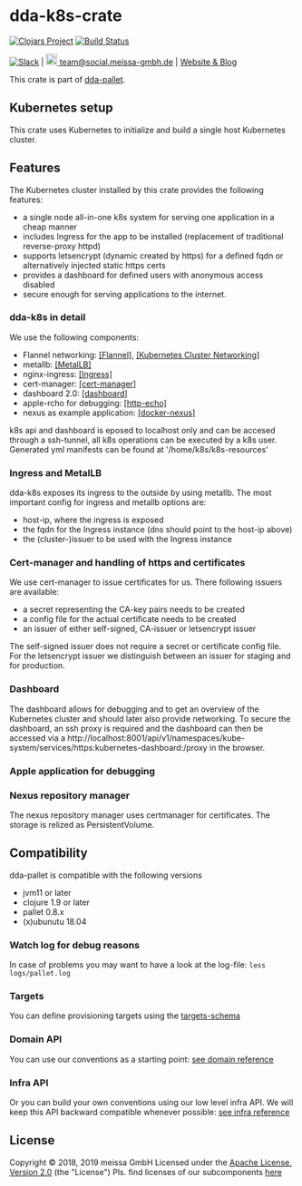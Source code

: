 # dda-k8s-crate
[![Clojars Project](https://img.shields.io/clojars/v/dda/dda-k8s-crate.svg)](https://clojars.org/dda/dda-k8s-crate)
[![Build Status](https://travis-ci.org/DomainDrivenArchitecture/dda-k8s-crate.svg?branch=master)](https://travis-ci.org/DomainDrivenArchitecture/dda-k8s-crate)

[![Slack](https://img.shields.io/badge/chat-clojurians-green.svg?style=flat)](https://clojurians.slack.com/messages/#dda-pallet/) | [<img src="https://meissa-gmbh.de/img/community/Mastodon_Logotype.svg" width=20 alt="team@social.meissa-gmbh.de"> team@social.meissa-gmbh.de](https://social.meissa-gmbh.de/@team) | [Website & Blog](https://domaindrivenarchitecture.org)

This crate is part of [dda-pallet](https://domaindrivenarchitecture.org/pages/dda-pallet/).

## Kubernetes setup

This crate uses Kubernetes to initialize and build a single host Kubernetes cluster.

## Features

The Kubernetes cluster installed by this crate provides the following features:
* a single node all-in-one k8s system for serving one application in a cheap manner
* includes Ingress for the app to be installed (replacement of traditional reverse-proxy httpd)
* supports letsencrypt (dynamic created by https) for a defined fqdn or alternatively injected static https certs
* provides a dashboard for defined users with anonymous access disabled
* secure enough for serving applications to the internet.

### dda-k8s in detail

We use the following components:
* Flannel networking: [[Flannel]](https://github.com/coreos/flannel#flannel), [[Kubernetes Cluster Networking]](https://kubernetes.io/docs/concepts/cluster-administration/networking/)
* metallb: [[MetalLB]](https://metallb.universe.tf/)
* nginx-ingress: [[Ingress]](https://kubernetes.io/docs/concepts/services-networking/Ingress/)
* cert-manager: [[cert-manager]](tps://github.com/jetstack/cert-manager)
* dashboard 2.0: [[dashboard]](https://github.com/kubernetes/dashboard/)
* apple-rcho for debugging: [[http-echo]](https://github.com/hashicorp/http-echo)
* nexus as example application: [[docker-nexus]](https://github.com/sonatype/docker-nexus)

k8s api and dashboard is eposed to localhost only and can be accesed through a ssh-tunnel, all k8s operations can be executed by a k8s user. Generated yml manifests can be found at '/home/k8s/k8s-resources'

### Ingress and MetalLB

dda-k8s exposes its ingress to the outside by using metallb. The most important config for ingress and metallb options are:
* host-ip, where the ingress is exposed
* the fqdn for the Ingress instance (dns should point to the host-ip above)
* the (cluster-)issuer to be used with the Ingress instance

### Cert-manager and handling of https and certificates

We use cert-manager to issue certificates for us. There following issuers are available:
* a secret representing the CA-key pairs needs to be created
* a config file for the actual certificate needs to be created
* an issuer of either self-signed, CA-issuer or letsencrypt issuer

The self-signed issuer does not require a secret or certificate config file. For the letsencrypt issuer we distinguish between an issuer for staging and for production.

### Dashboard

The dashboard allows for debugging and to get an overview of the Kubernetes cluster and should later also provide networking. To secure the dashboard, an ssh proxy is required and the dashboard can then be accessed via a http://localhost:8001/api/v1/namespaces/kube-system/services/https:kubernetes-dashboard:/proxy in the browser.

### Apple application for debugging



### Nexus repository manager

The nexus repository manager uses certmanager for certificates. The storage is relized as PersistentVolume.

## Compatibility
dda-pallet is compatible with the following versions
* jvm11 or later
* clojure 1.9 or later
* pallet 0.8.x
* (x)ubunutu 18.04

### Watch log for debug reasons
In case of problems you may want to have a look at the log-file:
`less logs/pallet.log`

### Targets

You can define provisioning targets using the [targets-schema](https://github.com/DomainDrivenArchitecture/dda-pallet-commons/blob/master/doc/existing_spec.md)

### Domain API

You can use our conventions as a starting point:
[see domain reference](doc/reference_domain.md)

### Infra API

Or you can build your own conventions using our low level infra API. We will keep this API backward compatible whenever possible:
[see infra reference](doc/reference_infra.md)

## License

Copyright © 2018, 2019 meissa GmbH
Licensed under the [Apache License, Version 2.0](LICENSE) (the "License")
Pls. find licenses of our subcomponents [here](doc/SUBCOMPONENT_LICENSE)

